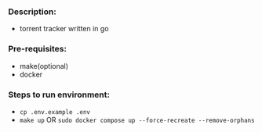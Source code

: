 ### Description:
- torrent tracker written in go

### Pre-requisites:
- make(optional)
- docker

### Steps to run environment:
- `cp .env.example .env`
- `make up` OR `sudo docker compose up --force-recreate --remove-orphans`
